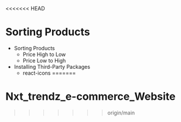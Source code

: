 <<<<<<< HEAD
# Sorting Products

- Sorting Products
  - Price High to Low
  - Price Low to High
- Installing Third-Party Packages
  - react-icons
=======
# Nxt_trendz_e-commerce_Website
>>>>>>> origin/main
